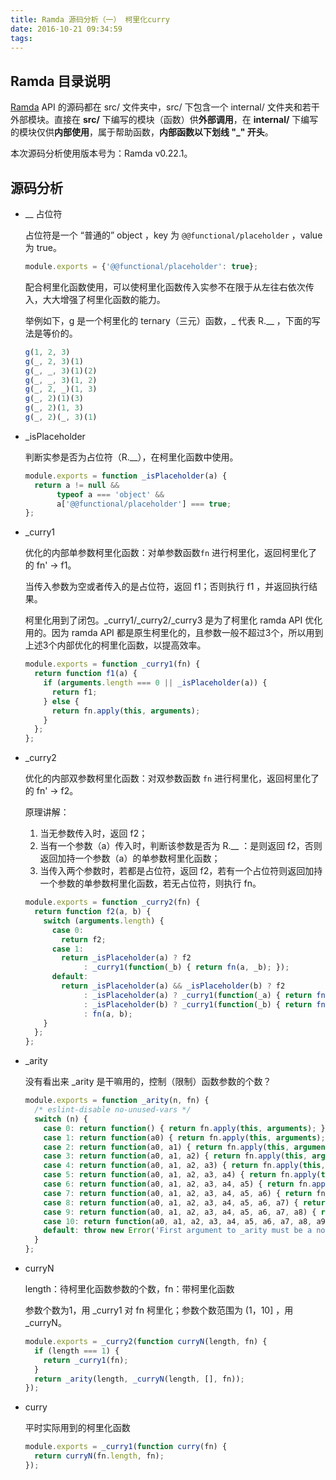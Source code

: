 ```yaml
---
title: Ramda 源码分析（一） 柯里化curry
date: 2016-10-21 09:34:59
tags:
---
```


## Ramda 目录说明

[Ramda](http://ramdajs.com) API 的源码都在 src/ 文件夹中，src/ 下包含一个 internal/ 文件夹和若干外部模块。直接在 **src/** 下编写的模块（函数）供**外部调用**，在 **internal/** 下编写的模块仅供**内部使用**，属于帮助函数，**内部函数以下划线 "_" 开头**。

本次源码分析使用版本号为：Ramda v0.22.1。

## 源码分析
- \_\_ 占位符

  占位符是一个 “普通的” object ，key 为 `@@functional/placeholder` ，value 为 true。
  
  ```js
  module.exports = {'@@functional/placeholder': true};
  ```
  配合柯里化函数使用，可以使柯里化函数传入实参不在限于从左往右依次传入，大大增强了柯里化函数的能力。
  
  举例如下，g 是一个柯里化的 ternary（三元）函数，\_ 代表 R.\_\_ ，下面的写法是等价的。
  
  ```js
  g(1, 2, 3)
  g(_, 2, 3)(1)
  g(_, _, 3)(1)(2)
  g(_, _, 3)(1, 2)
  g(_, 2, _)(1, 3)
  g(_, 2)(1)(3)
  g(_, 2)(1, 3)
  g(_, 2)(_, 3)(1)
  ```
  
- \_isPlaceholder
  
  判断实参是否为占位符（R.\_\_），在柯里化函数中使用。
  
  ```js
  module.exports = function _isPlaceholder(a) {
    return a != null &&
	     typeof a === 'object' &&
	     a['@@functional/placeholder'] === true;
  };
  ```
  
- \_curry1
  
  优化的内部单参数柯里化函数：对单参数函数`fn` 进行柯里化，返回柯里化了的 fn' → f1。
  
  当传入参数为空或者传入的是占位符，返回 f1；否则执行 f1 ，并返回执行结果。
  
  柯里化用到了闭包。\_curry1/\_curry2/\_curry3 是为了柯里化 ramda API 优化用的。因为 ramda API 都是原生柯里化的，且参数一般不超过3个，所以用到上述3个内部优化的柯里化函数，以提高效率。
  
  ```js
  module.exports = function _curry1(fn) {
    return function f1(a) {
      if (arguments.length === 0 || _isPlaceholder(a)) {
        return f1;
      } else {
        return fn.apply(this, arguments);
      }
    };
  };
  ```
  
- \_curry2

  优化的内部双参数柯里化函数：对双参数函数 `fn` 进行柯里化，返回柯里化了的 fn' → f2。
  
  原理讲解：
  
  1. 当无参数传入时，返回 f2；
  2. 当有一个参数（a）传入时，判断该参数是否为 R.\_\_ ：是则返回 f2，否则返回加持一个参数（a）的单参数柯里化函数；
  3. 当传入两个参数时，若都是占位符，返回 f2，若有一个占位符则返回加持一个参数的单参数柯里化函数，若无占位符，则执行 fn。
  
  ```js
  module.exports = function _curry2(fn) {
    return function f2(a, b) {
      switch (arguments.length) {
        case 0:
          return f2;
        case 1:
          return _isPlaceholder(a) ? f2
               : _curry1(function(_b) { return fn(a, _b); });
        default:
          return _isPlaceholder(a) && _isPlaceholder(b) ? f2
               : _isPlaceholder(a) ? _curry1(function(_a) { return fn(_a,   b); })
               : _isPlaceholder(b) ? _curry1(function(_b) { return fn(a, _b); })
               : fn(a, b);
      }
    };
  };
  ```

- \_arity

  没有看出来 \_arity 是干嘛用的，控制（限制）函数参数的个数？

  ```js
  module.exports = function _arity(n, fn) {
    /* eslint-disable no-unused-vars */
    switch (n) {
      case 0: return function() { return fn.apply(this, arguments); };
      case 1: return function(a0) { return fn.apply(this, arguments); };
      case 2: return function(a0, a1) { return fn.apply(this, arguments); };
      case 3: return function(a0, a1, a2) { return fn.apply(this, arguments); };
      case 4: return function(a0, a1, a2, a3) { return fn.apply(this, arguments); };
      case 5: return function(a0, a1, a2, a3, a4) { return fn.apply(this, arguments); };
      case 6: return function(a0, a1, a2, a3, a4, a5) { return fn.apply(this, arguments); };
      case 7: return function(a0, a1, a2, a3, a4, a5, a6) { return fn.apply(this, arguments); };
      case 8: return function(a0, a1, a2, a3, a4, a5, a6, a7) { return fn.apply(this, arguments); };
      case 9: return function(a0, a1, a2, a3, a4, a5, a6, a7, a8) { return fn.apply(this, arguments); };
      case 10: return function(a0, a1, a2, a3, a4, a5, a6, a7, a8, a9) { return fn.apply(this, arguments); };
      default: throw new Error('First argument to _arity must be a non-negative integer no greater than ten');
    }
  };
  ```

- curryN

  length：待柯里化函数参数的个数，fn：带柯里化函数

  参数个数为1，用 \_curry1 对 fn 柯里化；参数个数范围为 (1，10] ，用 \_curryN。

  ```js
  module.exports = _curry2(function curryN(length, fn) {
    if (length === 1) {
      return _curry1(fn);
    }
    return _arity(length, _curryN(length, [], fn));
  });
  ```
- curry

  平时实际用到的柯里化函数

  ```js
  module.exports = _curry1(function curry(fn) {
    return curryN(fn.length, fn);
  });
  ```
